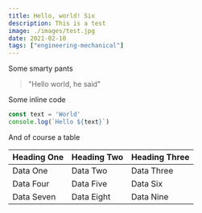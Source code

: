 ```yaml
---
title: Hello, world! Six
description: This is a test
image: ./images/test.jpg
date: 2021-02-10
tags: ["engineering-mechanical"]
---
```


Some smarty pants

> "Hello world, he said"

Some inline code

```javascript
const text = 'World'
console.log(`Hello ${text}`)
```

And of course a table

|Heading One|Heading Two|Heading Three|
|-|-|-|
|Data One|Data Two|Data Three|
|Data Four|Data Five|Data Six|
|Data Seven|Data Eight|Data Nine|